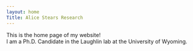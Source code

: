 ```yaml
---
layout: home
Title: Alice Stears Research
---
```

This is the home page of my website!      
I am a Ph.D. Candidate in the Laughlin lab at the University of Wyoming. 

